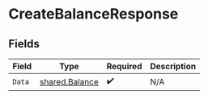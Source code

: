 # CreateBalanceResponse


## Fields

| Field                                            | Type                                             | Required                                         | Description                                      |
| ------------------------------------------------ | ------------------------------------------------ | ------------------------------------------------ | ------------------------------------------------ |
| `Data`                                           | [shared.Balance](../../models/shared/balance.md) | :heavy_check_mark:                               | N/A                                              |
